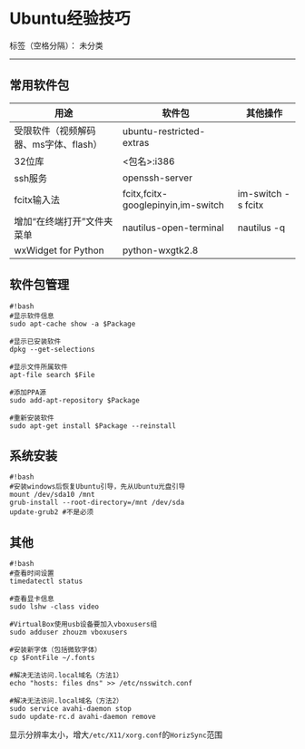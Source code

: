# Ubuntu经验技巧

标签（空格分隔）： 未分类

---

## 常用软件包
|  用途                                 |        软件包                      | 其他操作            |
|---------                              |------------------                  |----------
|受限软件（视频解码器、ms字体、flash）  | ubuntu-restricted-extras           |
| 32位库                                | <包名>:i386                        |
| ssh服务                               | openssh-server                     |
| fcitx输入法                           | fcitx,fcitx-googlepinyin,im-switch | im-switch -s fcitx  |
| 增加“在终端打开”文件夹菜单            | nautilus-open-terminal             | nautilus -q         |
| wxWidget for Python                   | python-wxgtk2.8


## 软件包管理
```
#!bash
#显示软件信息
sudo apt-cache show -a $Package  

#显示已安装软件
dpkg --get-selections

#显示文件所属软件
apt-file search $File

#添加PPA源
sudo add-apt-repository $Package

#重新安装软件
sudo apt-get install $Package --reinstall  
```

## 系统安装
```
#!bash
#安装windows后恢复Ubuntu引导，先从Ubuntu光盘引导
mount /dev/sda10 /mnt  
grub-install --root-directory=/mnt /dev/sda  
update-grub2 #不是必须
```

## 其他
```
#!bash
#查看时间设置
timedatectl status

#查看显卡信息
sudo lshw -class video

#VirtualBox使用usb设备要加入vboxusers组
sudo adduser zhouzm vboxusers  

#安装新字体（包括微软字体）
cp $FontFile ~/.fonts

#解决无法访问.local域名（方法1）
echo "hosts: files dns" >> /etc/nsswitch.conf

#解决无法访问.local域名（方法2）
sudo service avahi-daemon stop
sudo update-rc.d avahi-daemon remove
```
显示分辨率太小，增大`/etc/X11/xorg.conf`的`HorizSync`范围